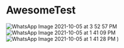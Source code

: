 # AwesomeTest
![WhatsApp Image 2021-10-05 at 3 52 57 PM](https://user-images.githubusercontent.com/52211867/136093592-09cfd235-fce4-487c-98e2-0e26d4a0b5ee.jpeg)
![WhatsApp Image 2021-10-05 at 1 41 09 PM](https://user-images.githubusercontent.com/52211867/136093055-b9767cb0-e9c5-452a-8642-21d6e70820fa.jpeg)
![WhatsApp Image 2021-10-05 at 1 41 28 PM](https://user-images.githubusercontent.com/52211867/136093074-80d357c5-16f8-4e40-ad3b-c5ab914af90d.jpeg)
)
